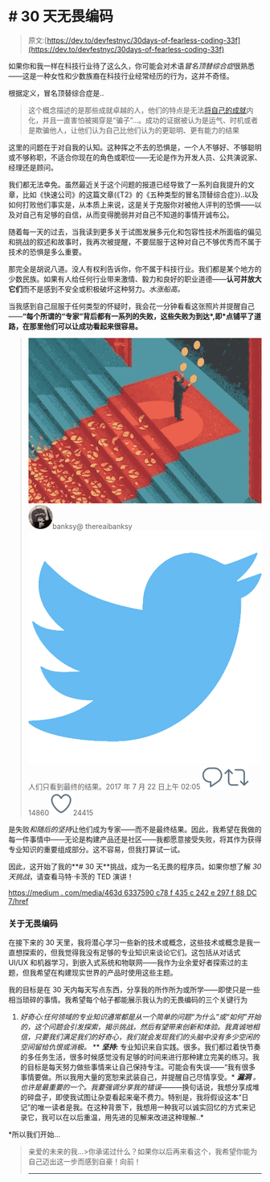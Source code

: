 # # 30 天无畏编码

> 原文:[https://dev.to/devfestnyc/30days-of-fearless-coding-33f](https://dev.to/devfestnyc/30days-of-fearless-coding-33f)

如果你和我一样在科技行业待了这么久，你可能会对术语*冒名顶替综合症*很熟悉——这是一种女性和少数族裔在科技行业经常经历的行为，这并不奇怪。

根据定义，冒名顶替综合症是..

> 这个概念描述的是那些成就卓越的人，他们的特点是无法[将自己的成就](https://en.wikipedia.org/wiki/Internalisation_(sociology))内化，并且一直害怕被揭穿是“骗子”…。成功的证据被认为是运气、时机或者是欺骗他人，让他们认为自己比他们认为的更聪明、更有能力的结果

这里的问题在于对自我的认知。这种挥之不去的恐惧是，一个人不够好、不够聪明或不够称职，不适合你现在的角色或职位——无论是作为开发人员、公共演说家、经理还是顾问。

我们都无法幸免。虽然最近关于这个问题的报道已经导致了一系列自我提升的文章，比如《快速公司》的这篇文章(《T2》的《五种类型的冒名顶替综合症》)..以及如何打败他们事实是，从本质上来说，这是关于克服你对被他人评判的恐惧——以及对自己有足够的自信，从而变得脆弱并对自己不知道的事情开诚布公。

随着每一天的过去，当我读到更多关于试图发展多元化和包容性技术所面临的偏见和挑战的叙述和故事时，我再次被提醒，不要屈服于这种对自己不够优秀而不属于技术的恐惧是多么重要。

那完全是胡说八道。没人有权利告诉你，你不属于科技行业。我们都是某个地方的少数民族。如果有人给任何行业带来激情、毅力和良好的职业道德——**认可并放大它们**而不是感到不安全或积极破坏这种努力。*水涨船高。*

当我感到自己屈服于任何类型的怀疑时，我会花一分钟看看这张照片并提醒自己——**“每个所谓的“专家”背后都有一系列的失败，这些失败为到达*,即*点铺平了道路，在那里他们可以让成功看起来很容易。**

> ![unknown tweet media content](img/aa07a2dad6b7e0c808d1f554bc28c6f9.png)![banksy profile image](img/35845e35f517b83d89fd77e12d23c34c.png)banksy@ thereaibanksy![twitter logo](img/ad0c7b03deabfe1a161345efb2d537eb.png)人们只看到最终的结果。2017 年 7 月 22 日上午 02:05[![Twitter reply action](img/269095962147c28351274afdd5486a48.png)](https://twitter.com/intent/tweet?in_reply_to=888580617297854468)[![Twitter retweet action](img/771160ecf06ae3d4d7a7815c29c819c2.png)](https://twitter.com/intent/retweet?tweet_id=888580617297854468)14860[![Twitter like action](img/c077611ab2a5e0b4cd0c826ee7ae1e48.png)](https://twitter.com/intent/like?tweet_id=888580617297854468)24415

是失败*和随后的坚持*让他们成为专家——而不是最终结果。因此，我希望在我做的每一件事情中——无论是构建产品还是社区——我都愿意接受失败，将其作为获得专业知识的重要组成部分。这不容易，但我打算试一试。

因此，这开始了我的**# 30 天**挑战，成为一名无畏的程序员。如果你想了解 *30 天挑战*，请查看马特·卡茨的 TED 演讲！

[https://medium . com/media/463d 6337590 c78 f 435 c 242 e 297 f 88 DC 7/href](https://medium.com/media/463d6337590c78f435c242e297f88dc7/href)

### 关于无畏编码

在接下来的 30 天里，我将潜心学习一些新的技术或概念，这些技术或概念是我一直想探索的，但我觉得我没有足够的专业知识来谈论它们。这包括从对话式 UI/UX 和机器学习，到嵌入式系统和物联网——我作为业余爱好者探索过的主题，但我希望在构建现实世界的产品时使用这些主题。

我的目标是在 30 天内每天写点东西，分享我的所作所为或所学——即使只是一些相当琐碎的事情。我希望每个帖子都能展示我认为的无畏编码的三个关键行为

1.  *好奇心:任何领域的专业知识通常都是从一个简单的问题“为什么”或“如何”开始的，这个问题会引发探索，揭示挑战，然后有望带来创新和体验。我真诚地相信，只要我们满足我们的好奇心，我们就会发现我们的头脑中没有多少空闲的空间留给仇恨或消极。*
**   ***坚持:*** 专业知识来自实践。很多。我们都过着快节奏的多任务生活，很多时候感觉没有足够的时间来进行那种建立完美的练习。我的目标是每天努力做些事情来让自己保持专注。可能会有失误——“我有很多事情要做。所以我用大量的宽恕来武装自己，并提醒自己尽情享受。*   ***漏洞*** *。*也许是最重要的一个。我要强调分享*我的错误—*——换句话说，我想分享成堆的碎盘子，即使我试图让杂耍看起来毫不费力。特别是，我将假设这本“日记”的唯一读者是我。在这种背景下，我想用一种我可以诚实回忆的方式来记录它，我可以在以后重温，用先进的见解来改进这种理解..*

 *所以我们开始…

> 亲爱的未来的我…>你承诺过什么？如果你以后再来看这个，我希望你能为自己迈出这一步而感到自豪！向前！
> 
> * * **